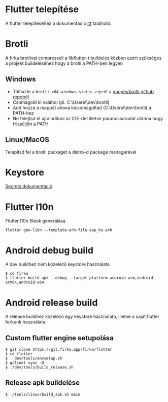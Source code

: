 # Flutter telepítése

A flutter telepítéséhez a dokumentáció [itt](https://docs.flutter.dev/get-started/install) található.

# Brotli

A firka brotlival compresseli a libflutter-t buildelés közben ezért szükséges a projekt
buildeléséhez hogy a brotli a PATH-ben legyen

## Windows
- Töltsd le a `brotli-x64-windows-static.zip`-et a [google/brotli github repoból](https://github.com/google/brotli/releases/latest)
- Csomagold ki valahol (pl. C:\Users\\<username>\dev\brotli)
- Add hozzá a mappát ahova kicsomagoltad (C:\Users\\<username>\dev\brotli) a PATH-hez
- Ne felejtsd el újraindítani az IDE-det illetve parancssorodat utánna hogy frissúljön a PATH

## Linux/MacOS
Telepítsd fel a brotli packaget a distro-d package managerével

# Keystore

[Secrets dokumentáció](secrets/README.md)

# Flutter l10n

Flutter l10n fileok generálása

```shell
flutter gen-l10n --template-arb-file app_hu.arb
```

# Android debug build

A dev buildhez nem közelező keystore használata
```shell
$ cd firka
$ flutter build apk --debug --target-platform android-arm,android-arm64,android-x64
```

# Android release build

A release buildhez közelező egy keystore használata, illetve a saját flutter forkunk használata.

## Custom flutter engine setupolása

```shell
$ git clone https://git.firka.app/firka/flutter
$ cd flutter
$ . dev/tools/envsetup.sh
$ gclient sync -D
$ ./dev/tools/build_release.sh
```

## Release apk buildelése

```shell
$ ./tools/linux/build_apk.sh main
```